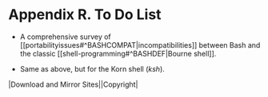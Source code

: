 # Appendix R. To Do List

- A comprehensive survey of [[portabilityissues#^BASHCOMPAT|incompatibilities]] between Bash and the classic [[shell-programming#^BASHDEF|Bourne shell]].
    
- Same as above, but for the Korn shell (_ksh_).
    

|Download and Mirror Sites||Copyright|